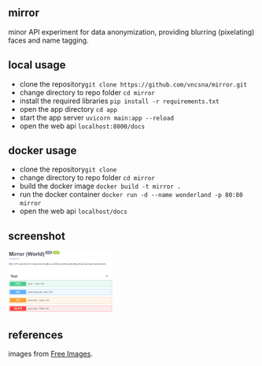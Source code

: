 ## mirror

minor API experiment for data anonymization, providing blurring (pixelating) faces and name tagging.

## local usage

- clone the repository`git clone https://github.com/vncsna/mirror.git`
- change directory to repo folder `cd mirror`
- install the required libraries `pip install -r requirements.txt`
- open the app directory `cd app`
- start the app server `uvicorn main:app --reload`
- open the web api `localhost:8000/docs`

## docker usage

- clone the repository`git clone`
- change directory to repo folder `cd mirror`
- build the docker image `docker build -t mirror .`
- run the docker container `docker run -d --name wonderland -p 80:80 mirror`
- open the web api `localhost/docs`

## screenshot

<img src="openAPI.png" width=42%>

## references

images from [Free Images](https://www.freeimages.com/).
